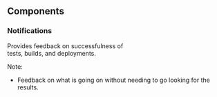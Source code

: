 ## Components

### Notifications

Provides feedback on successfulness of<br/>tests, builds, and deployments.

Note:
* Feedback on what is going on without needing to go looking for the results.
